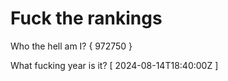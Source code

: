 # Fuck the rankings

Who the hell am I?
{ 972750 }

What fucking year is it?
[ 2024-08-14T18:40:00Z ]
